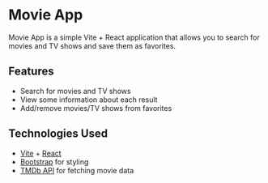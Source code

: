 # Movie App  

Movie App is a simple Vite + React application that allows you to search for movies and TV shows and save them as favorites.

## Features  
- Search for movies and TV shows
- View some information about each result
- Add/remove movies/TV shows from favorites

## Technologies Used  
- [Vite](https://vitejs.dev/) + [React](https://react.dev/)  
- [Bootstrap](https://getbootstrap.com/) for styling  
- [TMDb API](https://www.themoviedb.org/) for fetching movie data  

